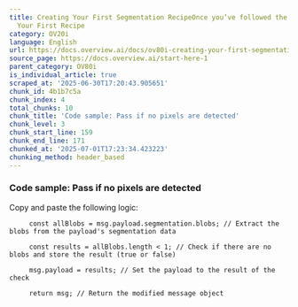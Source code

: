 ```yaml
---
title: Creating Your First Segmentation RecipeOnce you’ve followed the steps in Creating
  Your First Recipe
category: OV20i
language: English
url: https://docs.overview.ai/docs/ov80i-creating-your-first-segmentation-recipe
source_page: https://docs.overview.ai/start-here-1
parent_category: OV80i
is_individual_article: true
scraped_at: '2025-06-30T17:20:43.905651'
chunk_id: 4b1b7c5a
chunk_index: 4
total_chunks: 10
chunk_title: 'Code sample: Pass if no pixels are detected'
chunk_level: 3
chunk_start_line: 159
chunk_end_line: 171
chunked_at: '2025-07-01T17:23:34.423223'
chunking_method: header_based
---
```


### Code sample: Pass if no pixels are detected

Copy and paste the following logic:
         
         const allBlobs = msg.payload.segmentation.blobs; // Extract the blobs from the payload's segmentation data
         
         const results = allBlobs.length < 1; // Check if there are no blobs and store the result (true or false)
         
         msg.payload = results; // Set the payload to the result of the check
         
         return msg; // Return the modified message object
